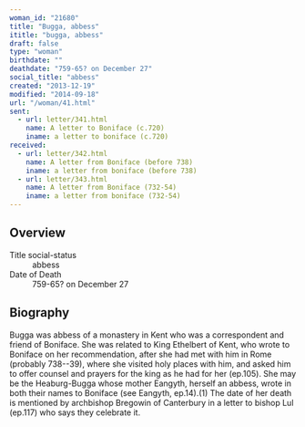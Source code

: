 ```yaml
---
woman_id: "21680"
title: "Bugga, abbess"
ititle: "bugga, abbess"
draft: false
type: "woman"
birthdate: ""
deathdate: "759-65? on December 27"
social_title: "abbess"
created: "2013-12-19"
modified: "2014-09-18"
url: "/woman/41.html"
sent:
  - url: letter/341.html
    name: A letter to Boniface (c.720)
    iname: a letter to boniface (c.720)
received:
  - url: letter/342.html
    name: A letter from Boniface (before 738)
    iname: a letter from boniface (before 738)
  - url: letter/343.html
    name: A letter from Boniface (732-54)
    iname: a letter from boniface (732-54)
---
```

<h2 class="mt-4">Overview</h2><dt>Title social-status</dt><dd>abbess</dd><dt>Date of Death</dt><dd>759-65? on December 27</dd><h2 class="mt-4">Biography</h2>Bugga was abbess of a monastery in Kent who was a correspondent and friend of Boniface.  She was related to King Ethelbert of Kent, who wrote to Boniface on her recommendation, after she had met with him in Rome (probably 738--39), where she visited holy places with him, and asked him to offer counsel and prayers for the king as he had for her (ep.105).  She may be the Heaburg-Bugga whose mother Eangyth, herself an abbess, wrote in both their names to Boniface (see Eangyth, ep.14).(1)  The date of her death is mentioned by archbishop Bregowin of Canterbury in a letter to bishop Lul (ep.117) who says they celebrate it.